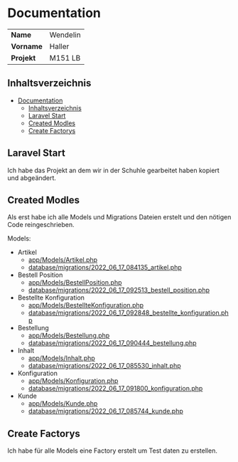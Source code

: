 # Documentation

|             |          |
| ----------- | -------- |
| **Name**    | Wendelin |
| **Vorname** | Haller   |
| **Projekt** | M151 LB  |

## Inhaltsverzeichnis
- [Documentation](#documentation)
  - [Inhaltsverzeichnis](#inhaltsverzeichnis)
  - [Laravel Start](#laravel-start)
  - [Created Modles](#created-modles)
  - [Create Factorys](#create-factorys)


## Laravel Start
Ich habe das Projekt an dem wir in der Schuhle gearbeitet haben kopiert und abgeändert.

## Created Modles
Als erst habe ich alle Models und Migrations Dateien erstelt und den nötigen Code reingeschrieben.

Models:
- Artikel
  - [app/Models/Artikel.php](app/Models/Artikel.php)
  - [database/migrations/2022_06_17_084135_artikel.php](database/migrations/2022_06_17_084135_artikel.php)
- Bestell Position
  - [app/Models/BestellPosition.php](app/Models/BestellPosition.php)
  - [database/migrations/2022_06_17_092513_bestell_position.php](database/migrations/2022_06_17_092513_bestell_position.php)
- Bestellte Konfiguration
  - [app/Models/BestellteKonfiguration.php](app/Models/BestellteKonfiguration.php)
  - [database/migrations/2022_06_17_092848_bestellte_konfiguration.php](database/migrations/2022_06_17_092848_bestellte_konfiguration.php)
- Bestellung
  - [app/Models/Bestellung.php](app/Models/Bestellung.php)
  - [database/migrations/2022_06_17_090444_bestellung.php](database/migrations/2022_06_17_090444_bestellung.php)
- Inhalt
  - [app/Models/Inhalt.php](app/Models/Inhalt.php)
  - [database/migrations/2022_06_17_085530_inhalt.php](database/migrations/2022_06_17_085530_inhalt.php)
- Konfiguration
  - [app/Models/Konfiguration.php](app/Models/Konfiguration.php)
  - [database/migrations/2022_06_17_091800_konfiguration.php](database/migrations/2022_06_17_091800_konfiguration.php)
- Kunde
  - [app/Models/Kunde.php](app/Models/Kunde.php)
  - [database/migrations/2022_06_17_085744_kunde.php](database/migrations/2022_06_17_085744_kunde.php)

## Create Factorys
Ich habe für alle Models eine Factory erstelt um Test daten zu erstellen.